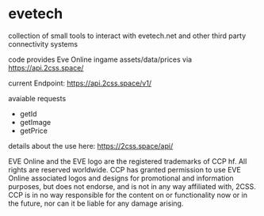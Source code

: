 # evetech
collection of small tools to interact with evetech.net and other third party connectivity systems

code provides Eve Online ingame assets/data/prices via https://api.2css.space/

current Endpoint: https://api.2css.space/v1/

avaiable requests
- getId
- getImage
- getPrice

details about the use here: https://2css.space/api/

EVE Online and the EVE logo are the registered trademarks of CCP hf. All rights are reserved worldwide. 
CCP has granted permission to use EVE Online associated logos and designs for promotional and information purposes, but does not endorse, and is not in any way affiliated with, 2CSS.
CCP is in no way responsible for the content on or functionality now or in the future, nor can it be liable for any damage arising.
